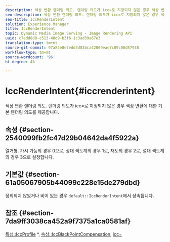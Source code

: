 ```yaml
---
description: 색상 변환 렌더링 의도. 렌더링 의도가 icc=로 지정되지 않은 경우 색상 변환에 대한 기본 렌더링 의도를 제공합니다.
seo-description: 색상 변환 렌더링 의도. 렌더링 의도가 icc=로 지정되지 않은 경우 색상 변환에 대한 기본 렌더링 의도를 제공합니다.
seo-title: IccRenderIntent
solution: Experience Manager
title: IccRenderIntent
topic: Dynamic Media Image Serving - Image Rendering API
uuid: c7edd8d8-c513-48d9-b3f6-1c3ad39a67e3
translation-type: tm+mt
source-git-commit: 97a84e8e7edd3d834ca42069eae7c09c00d57938
workflow-type: tm+mt
source-wordcount: '96'
ht-degree: 4%

---
```



# IccRenderIntent{#iccrenderintent}

색상 변환 렌더링 의도. 렌더링 의도가 icc=로 지정되지 않은 경우 색상 변환에 대한 기본 렌더링 의도를 제공합니다.

## 속성 {#section-2540099fb2fc47d29b04642da4f5922a}

열거형. 가시 가능의 경우 0으로, 상대 색도계의 경우 1로, 채도의 경우 2로, 절대 색도계의 경우 3으로 설정합니다.

## 기본값 {#section-61a05067905b44099c228e15de279dbd}

정의되지 않았거나 비어 있는 경우 `default::IccRenderIntent`에서 상속됩니다.

## 참조 {#section-7da9ff3038ca452a9f7375a1ca0581af}

[특성::IccProfile](../../../../../is-api/image-catalog/image-serving-api-ref/c-image-catalog-reference/c-attributes-reference/r-iccprofilecmyk.md#reference-db89f9dac33e447cadb359ec1ba27ee0) *,  [속성::IccBlackPointCompensation](../../../../../is-api/image-catalog/image-serving-api-ref/c-image-catalog-reference/c-attributes-reference/r-iccblackpointcompensation.md#reference-357626375ee140d1807f0c05171c733f),  [icc=](../../../../../is-api/http-ref/image-serving-api-ref/c-http-protocol-reference/c-command-reference/r-icc.md#reference-182b5679e21e4df3b4d330535a5a7517)
